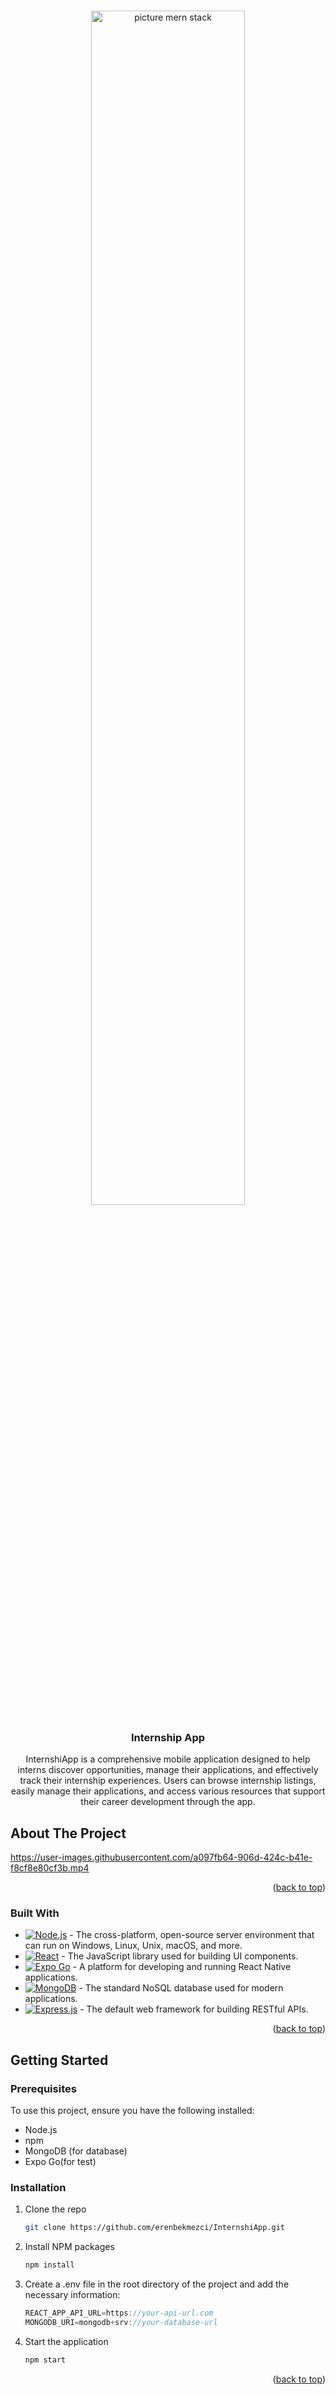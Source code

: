 <!-- Improved compatibility of back to top link: See: https://github.com/othneildrew/Best-README-Template/pull/73 -->
<a id="readme-top"></a>





<!-- PROJECT LOGO -->
<br />
<div align="center">
  <a href="https://github.com/erenbekmezci/InternshiApp">
    <img width="70%" src="https://camo.githubusercontent.com/f611b6dcfdf35510ac18cbfaf9af32b67493138cb322554782e50dbe264835c1/68747470733a2f2f6d69726f2e6d656469756d2e636f6d2f76322f726573697a653a6669743a3630302f312a6c32746c4a73464e673274483651697a65674b6b71412e706e67" alt="picture mern stack" data-canonical-src="https://miro.medium.com/v2/resize:fit:600/1*l2tlJsFNg2tH6QizegKkqA.png" style="max-width: 100%;">
  </a>

<h3 align="center">Internship App</h3>

  <p align="center">
    InternshiApp is a comprehensive mobile application designed to help interns discover opportunities, manage their applications, and effectively track their internship experiences. Users can browse internship listings, easily manage their applications, and access various resources that support their career development through the app.
   
  </p>
</div>





<!-- ABOUT THE PROJECT -->
## About The Project


https://user-images.githubusercontent.com/a097fb64-906d-424c-b41e-f8cf8e80cf3b.mp4


<p align="right">(<a href="#readme-top">back to top</a>)</p>



### Built With

* [![Node.js][Node.js]][Node-url] - The cross-platform, open-source server environment that can run on Windows, Linux, Unix, macOS, and more.  
* [![React][React.js]][React-url] - The JavaScript library used for building UI components.  
* [![Expo Go][Expo.io]][Expo-url] - A platform for developing and running React Native applications.  
* [![MongoDB][MongoDB]][MongoDB-url] - The standard NoSQL database used for modern applications.  
* [![Express.js][Express.js]][Express-url] - The default web framework for building RESTful APIs.


<p align="right">(<a href="#readme-top">back to top</a>)</p>



<!-- GETTING STARTED -->
## Getting Started

### Prerequisites

To use this project, ensure you have the following installed:

* Node.js
* npm
* MongoDB (for database)
* Expo Go(for test)
  


### Installation

1. Clone the repo  
   ```sh
   git clone https://github.com/erenbekmezci/InternshiApp.git
2. Install NPM packages
   ```sh
   npm install
   ```
3. Create a .env file in the root directory of the project and add the necessary information:
   ```js
   REACT_APP_API_URL=https://your-api-url.com
   MONGODB_URI=mongodb+srv://your-database-url
   ```
5. Start the application
   ```sh
   npm start

   ```

<p align="right">(<a href="#readme-top">back to top</a>)</p>




[React.js]: https://img.shields.io/badge/React-20232A?style=for-the-badge&logo=react&logoColor=61DAFB
[React-url]: https://reactjs.org/

[Express.js]: https://img.shields.io/badge/Express.js-404D59?style=for-the-badge&logo=express&logoColor=white  
[Express-url]: https://expressjs.com/


[Node.js]: https://img.shields.io/badge/Node.js-339933?style=for-the-badge&logo=nodedotjs&logoColor=white  
[Node-url]: https://nodejs.org/

[MongoDB]: https://img.shields.io/badge/MongoDB-47A248?style=for-the-badge&logo=mongodb&logoColor=white  
[MongoDB-url]: https://www.mongodb.com/

[Expo.io]: https://img.shields.io/badge/Expo-000020?style=for-the-badge&logo=expo&logoColor=white  
[Expo-url]: https://expo.dev/





